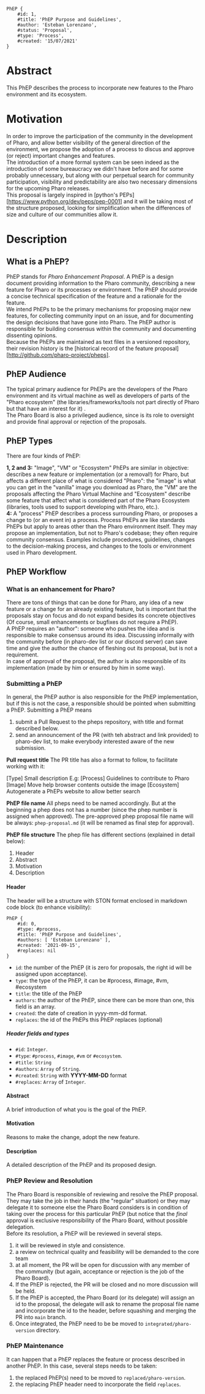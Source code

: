 ```
PhEP {
	#id: 1,
	#title: 'PhEP Purpose and Guidelines',
	#author: 'Esteban Lorenzano',
	#status: 'Proposal',
	#type: 'Process',
	#created: '15/07/2021'
}
```

# Abstract 
This PhEP describes the process to incorporate new features to the Pharo environment and its ecosystem. 

# Motivation
In order to improve the participation of the community in the development of Pharo, and allow better visibility of the general direction of the environment, we propose the adoption of a process to discus and approve (or reject) important changes and features.  
The introduction of a more formal system can be seen indeed as the introduction of some bureaucracy we didn't have before and for some probably unnecessary, but along with our perpetual search for community participation, visibility and predictability are also two necessary dimensions for the upcoming Pharo releases.  
This proposal is largely inspired in [python's PEPs][https://www.python.org/dev/peps/pep-0001] and it will be taking most of the structure proposed, looking for simplification when the differences of size and culture of our communities allow it.

# Description
## What is a PhEP?
PhEP stands for *Pharo Enhancement Proposal*. A PhEP is a design document providing information to the Pharo community, describing a new feature for Pharo or its processes or environment. The PhEP should provide a concise technical specification of the feature and a rationale for the feature.  
We intend PhEPs to be the primary mechanisms for proposing major new features, for collecting community input on an issue, and for documenting the design decisions that have gone into Pharo. The PhEP author is responsible for building consensus within the community and documenting dissenting opinions.  
Because the PhEPs are maintained as text files in a versioned repository, their revision history is the [historical record of the feature proposal][http://github.com/pharo-project/pheps].  

## PhEP Audience
The typical primary audience for PhEPs are the developers of the Pharo environment and its virtual machine as well as developers of parts of the "Pharo ecosystem" (the libraries/frameworks/tools not part directly of Pharo but that have an interest for it) .  
The Pharo Board is also a privileged audience, since is its role to oversight and provide final approval or rejection of the proposals.  

## PhEP Types
There are four kinds of PhEP:  
  
**1, 2 and 3:** "Image", "VM" or "Ecosystem" PhEPs are similar in objective: describes a new feature or implementation (or a removal!) for Pharo, but affects a different place of what is considered "Pharo":  the "image" is what you can get in the "vanilla" image you download as Pharo, the "VM" are the proposals affecting the Pharo Virtual Machine and "Ecosystem" describe some feature that affect what is considered part of the Pharo Ecosystem (libraries, tools used to support developing with Pharo, etc.).  
**4:** A "process" PhEP describes a process surrounding Pharo, or proposes a change to (or an event in) a process. Process PhEPs are like standards PhEPs but apply to areas other than the Pharo environment itself. They may propose an implementation, but not to Pharo's codebase; they often require community consensus. Examples include procedures, guidelines, changes to the decision-making process, and changes to the tools or environment used in Pharo development.  

## PhEP Workflow
### What is an enhancement for Pharo?  
There are tons of things that can be done for Pharo, any idea of a new feature or a change for an already existing feature, but is important that the proposals stay on focus and do not expand besides its concrete objectives (Of course, small enhancements or bugfixes do not require a PhEP).  
A PhEP requires an "author": someone who pushes the idea and is responsible to make consensus around its idea. Discussing informally with the community before (in pharo-dev list or our discord server) can save time and give the author the chance of fleshing out its proposal, but is not a requirement.  
In case of approval of the proposal, the author is also responsible of its implementation (made by him or ensured by him in some way).  

### Submitting a PhEP
In general, the PhEP author is also responsible for the PhEP implementation, but if this is not the case, a responsible should be pointed when submitting a PhEP. 
Submitting a PhEP means 
1. submit a Pull Request to the pheps repository, with title and format described below.
2. send an announcement of the PR (with teh abstract and link provided) to pharo-dev list, to make everybody interested aware of the new submission.

**Pull request title**
The PR title has also a format to follow, to facilitate working with it: 

[Type] Small description
E.g: 
[Process] Guidelines to contribute to Pharo 
[Image] Move help browser contents outside the image
[Ecosystem] Autogenerate a PhEPs website to allow better search

**PhEP file name**
All pheps need to be named accordingly. But at the beginning a phep does not has a number (since the phep number is assigned when approved).
The pre-approved phep proposal file name will be always: `phep-proposal.md` (it will be renamed as final step for approval).

**PhEP file structure**
The phep file has different sections (explained in detail below): 
1. Header
2. Abstract
3. Motivation
4. Description

#### Header
The header will be a structure with STON format enclosed in markdown code block (to enhance visibility): 

```
PhEP {
	#id: 0,
	#type: #process,
	#title: 'PhEP Purpose and Guidelines',
	#authors: [ 'Esteban Lorenzano' ], 
	#created: '2021-09-15',
	#replaces: nil
}
```
 
- `id`: the number of the PhEP (it is zero for proposals, the right id will be assigned upon acceptance).
- `type`: the type of the PhEP, it can be #process, #image, #vm, #ecosystem 
- `title`: the title of the PhEP
- `authors`: the author of the PhEP, since there can be more than one, this field is an array.
- `created`: the date of creation in yyyy-mm-dd format.
- `replaces`: the id of the PhEPs this PhEP replaces (optional) 

##### Header fields and types

- `#id`: `Integer`.
- `#type`: `#process`, `#image`, `#vm` or `#ecosystem`.
- `#title`: `String`
- `#authors`: `Array` of `String`.
- `#created`: `String` with **YYYY-MM-DD** format
- `#replaces`: `Array` of `Integer`.

#### Abstract
A brief introduction of what you is the goal of the PhEP.

#### Motivation
Reasons to make the change, adopt the new feature.

#### Description
A detailed description of the PhEP and its proposed design.

### PhEP Review and Resolution
The Pharo Board is responsible of reviewing and resolve the PhEP proposal. They may take the job in their hands (the "regular" situation) or they may delegate it to someone else the Pharo Board considers is in condition of taking over the process for this particular PhEP (but notice that the *final* approval is exclusive responsibility of the Pharo Board, without possible delegation.   
Before its resolution, a PhEP will be reviewed in several steps.   
1. it will be reviewed in style and consistence.
2. a review on technical quality and feasibility will be demanded to the core team 
3. at all moment, the PR will be open for discussion with any member of the community (but again, acceptance or rejection is the job of the Pharo Board).
4. If the PhEP is rejected, the PR will be closed and no more discussion will be held.
5. If the PhEP is accepted, the Pharo Board (or its delegate) will assign an id to the proposal, the delegate will ask to rename the proposal file name and incorporate the id to the header, before squashing and merging the PR into `main` branch. 
5. Once integrated, the PhEP need to be be moved to `integrated/pharo-version` directory.

### PhEP Maintenance

It can happen that a PhEP replaces the feature or process described in another PhEP. In this case, several steps needs to be taken: 

1. the replaced PhEP(s) need to be moved to `replaced/pharo-version`.
2. the replacing PhEP header need to incorporate the field `replaces`. 

